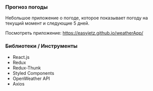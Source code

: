 ### Прогноз погоды

Небольшое приложение о погоде, которое показывает погоду на текущий момент и следующие 5 дней.

Посмотреть приложение: https://easyjetz.github.io/weatherApp/

### Библиотеки / Инструменты

- React.js
- Redux
- Redux-Thunk
- Styled Components
- OpenWeather API
- Axios

